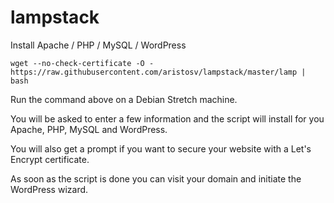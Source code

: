 # lampstack

Install Apache / PHP / MySQL / WordPress
```
wget --no-check-certificate -O - https://raw.githubusercontent.com/aristosv/lampstack/master/lamp | bash
```
Run the command above on a Debian Stretch machine.

You will be asked to enter a few information and the script will install for you Apache, PHP, MySQL and WordPress.

You will also get a prompt if you want to secure your website with a Let's Encrypt certificate.

As soon as the script is done you can visit your domain and initiate the WordPress wizard.

